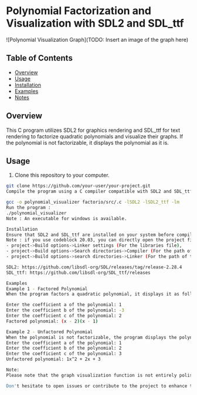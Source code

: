 # Polynomial Factorization and Visualization with SDL2 and SDL_ttf

![Polynomial Visualization Graph](TODO: Insert an image of the graph here)

## Table of Contents
- [Overview](#overview)
- [Usage](#usage)
- [Installation](#installation)
- [Examples](#examples)
- [Notes](#notes)

## Overview

This C program utilizes SDL2 for graphics rendering and SDL_ttf for text rendering to factorize quadratic polynomials and visualize their graphs. If the polynomial is not factorizable, it displays the polynomial as it is.

## Usage

1. Clone this repository to your computer.

```bash
git clone https://github.com/your-user/your-project.git
Compile the program using a C compiler compatible with SDL2 and SDL_ttf. Make sure to install SDL2 and SDL_ttf on your system beforehand.

gcc -o polynomial_visualizer factorio/src/.c -lSDL2 -lSDL2_ttf -lm
Run the program :
./polynomial_visualizer
Note : An executable for windows is available. 

Installation
Ensure that SDL2 and SDL_ttf are installed on your system before compiling the program. You can follow the appropriate installation instructions for your operating system on the official SDL2 and SDL_ttf websites:
Note : if you use codeblock 20.03, you can directly open the project file but make sure to replace the apropriate path in :
- project->Build options->Linker settings (For the libraries file),
- project->Build options->Search directories->Compiler (For the path of the headers files)
- project->Build options->search directories->Linker (For the path of the libraries files)

SDL2: https://github.com/libsdl-org/SDL/releases/tag/release-2.28.4
SDL_ttf: https://github.com/libsdl-org/SDL_ttf/releases

Examples
Example 1 - Factored Polynomial
When the program factors a quadratic polynomial, it displays it as follows:

Enter the coefficient a of the polynomial: 1
Enter the coefficient b of the polynomial: -3
Enter the coefficient c of the polynomial: 2
Factored polynomial: (x - 2)(x - 1)

Example 2 - Unfactored Polynomial
When the polynomial is not factorizable, the program displays the polynomial as it is:
Enter the coefficient a of the polynomial: 1
Enter the coefficient b of the polynomial: 2
Enter the coefficient c of the polynomial: 3
Unfactored polynomial: 1x^2 + 2x + 3

Note:
Please note that the graph visualization function is not entirely polished and may have graphical issues. I'm working on improving this feature. If you have any suggestions or contributions, feel free to share them.

Don't hesitate to open issues or contribute to the project to enhance this feature and resolve existing graphical problems.
